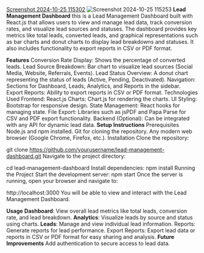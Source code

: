 [Screenshot 2024-10-25 115302](https://github.com/user-attachments/assets/2a61b05e-aa0d-4828-888f-4032928721ec)
![Screenshot 2024-10-25 115253](https://github.com/user-attachments/assets/c88f0ae5-bb08-4384-ada4-0fac23f3f62d)
**Lead Management Dashboard**
this is a Lead Management Dashboard built with React.js that allows users to view and manage lead data, track conversion rates, and visualize lead sources and statuses. The dashboard provides key metrics like total leads, converted leads, and graphical representations such as bar charts and donut charts to display lead breakdowns and statuses. It also includes functionality to export reports in CSV or PDF format.

**Features**
Conversion Rate Display: Shows the percentage of converted leads.
Lead Source Breakdown: Bar chart to visualize lead sources (Social Media, Website, Referrals, Events).
Lead Status Overview: A donut chart representing the status of leads (Active, Pending, Deactivated).
Navigation: Sections for Dashboard, Leads, Analytics, and Reports in the sidebar.
Export Reports: Ability to export reports in CSV or PDF format.
Technologies Used
Frontend: React.js
Charts: Chart.js for rendering the charts.
UI Styling: Bootstrap for responsive design.
State Management: React hooks for managing state.
File Export: Libraries such as jsPDF and Papa Parse for CSV and PDF export functionality.
Backend (Optional): Can be integrated with any API for dynamic lead data.
**Setup Instructions**
Prerequisites
Node.js and npm installed.
Git for cloning the repository.
Any modern web browser (Google Chrome, Firefox, etc.).
Installation
Clone the repository:

git clone https://github.com/yourusername/lead-management-dashboard.git
Navigate to the project directory:

cd lead-management-dashboard
Install dependencies:
npm install
Running the Project
Start the development server:
npm start
Once the server is running, open your browser and navigate to:

http://localhost:3000
You will be able to view and interact with the Lead Management Dashboard.

**Usage**
**Dashboard**: View overall lead metrics like total leads, conversion rate, and lead breakdown.
**Analytics**: Visualize leads by source and status using charts.
**Leads**: Manage and view individual lead information.
Reports: Generate reports for lead performance.
Export Reports: Export lead data or reports in CSV or PDF format for easy sharing and analysis.
**Future Improvements**
Add authentication to secure access to lead data.
